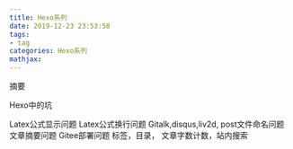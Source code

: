 ```yaml
---
title: Hexo系列
date: 2019-12-23 23:53:58
tags:
- tag
categories: Hexo系列
mathjax:
---
```

摘要
>

<!--more-->

Hexo中的坑

Latex公式显示问题
Latex公式换行问题
Gitalk,disqus,liv2d,
post文件命名问题
文章摘要问题
Gitee部署问题
标签，目录， 文章字数计数，站内搜索
